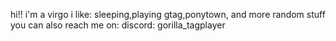 hi!! i'm a virgo 
i like: sleeping,playing gtag,ponytown, and more random stuff
you can also reach me on: discord: gorilla_tagplayer
